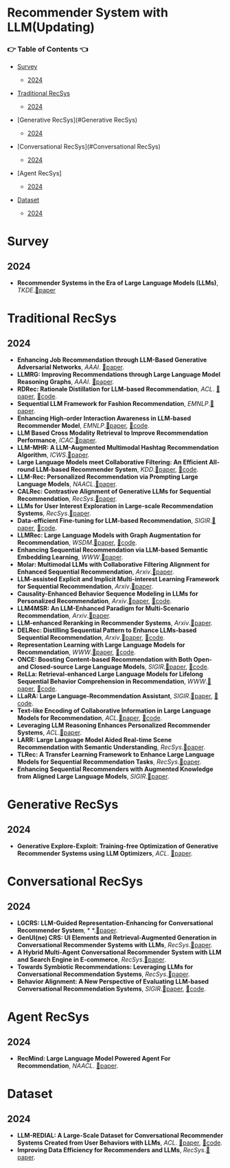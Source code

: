 # Recommender System with LLM(Updating)

### 👉 Table of Contents 👈
- [Survey](#Survey)
  * [2024](#2024)
 
- [Traditional RecSys](#LLMRecSys)
  * [2024](#2024-1)
 
- [Generative RecSys](#Generative RecSys)
  * [2024](#2024-2)
 
- [Conversational RecSys](#Conversational RecSys)
  * [2024](#2024-3)
 
- [Agent RecSys]
  * [2024](#2024-4)

- [Dataset](#Dataset)
  * [2024](#2024-5)
 
# Survey
## 2024
- **Recommender Systems in the Era of Large Language Models (LLMs)**, *TKDE*.[📝paper](https://ieeexplore.ieee.org/document/10506571)

# Traditional RecSys
## 2024
- **Enhancing Job Recommendation through LLM-Based Generative Adversarial Networks**, *AAAI*. [📝paper](https://doi.org/10.1609/aaai.v38i8.28678).
- **LLMRG: Improving Recommendations through Large Language Model Reasoning Graphs**, *AAAI*. [📝paper](https://doi.org/10.1609/aaai.v38i17.29887).
- **RDRec: Rationale Distillation for LLM-based Recommendation**, *ACL*. [📝paper](https://aclanthology.org/2024.acl-short.6/), [📃code](https://github.com/WangXFng/RDRec).
- **Sequential LLM Framework for Fashion Recommendation**, *EMNLP*.[📝paper](https://aclanthology.org/2024.emnlp-industry.95/).
- **Enhancing High-order Interaction Awareness in LLM-based Recommender Model**, *EMNLP*.[📝paper](https://aclanthology.org/2024.emnlp-main.653/), [📃code](https://github.com/WangXFng/ELMRec).
- **LLM Based Cross Modality Retrieval to Improve Recommendation Performance**, *ICAC*.[📝paper](https://ieeexplore.ieee.org/document/10718796).
- **LLM-MHR: A LLM-Augmented Multimodal Hashtag Recommendation Algorithm**, *ICWS*.[📝paper](https://ieeexplore.ieee.org/document/10707396).
- **Large Language Models meet Collaborative Filtering: An Efficient All-round LLM-based Recommender System**, *KDD*.[📝paper](https://doi.org/10.1145/3637528.3671931), [📃code](https://github.com/ghdtjr/A-LLMRec).
- **LLM-Rec: Personalized Recommendation via Prompting Large Language Models**, *NAACL*.[📝paper](https://aclanthology.org/2024.findings-naacl.39/).
- **CALRec: Contrastive Alignment of Generative LLMs for Sequential Recommendation**, *RecSys*.[📝paper](https://doi.org/10.1145/3640457.3688121).
- **LLMs for User Interest Exploration in Large-scale Recommendation Systems**, *RecSys*.[📝paper](https://doi.org/10.1145/3640457.3688161).
- **Data-efficient Fine-tuning for LLM-based Recommendation**, *SIGIR*.[📝paper](https://doi.org/10.1145/3626772.3657807), [📃code](https://github.com/Linxyhaha/DEALRec).
- **LLMRec: Large Language Models with Graph Augmentation for Recommendation**, *WSDM*.[📝paper](https://doi.org/10.1145/3616855.3635853), [📃code](https://github.com/HKUDS/LLMRec.git).
- **Enhancing Sequential Recommendation via LLM-based Semantic Embedding Learning**, *WWW*.[📝paper](https://dl.acm.org/doi/10.1145/3589335.3648307).
- **Molar: Multimodal LLMs with Collaborative Filtering Alignment for Enhanced Sequential Recommendation**, *Arxiv*.[📝paper](https://doi.org/10.48550/arXiv.2412.18176).
- **LLM-assisted Explicit and Implicit Multi-interest Learning Framework for Sequential Recommendation**, *Arxiv*.[📝paper](https://arxiv.org/abs/2411.09410).
- **Causality-Enhanced Behavior Sequence Modeling in LLMs for Personalized Recommendation**, *Arxiv*.[📝paper](https://arxiv.org/abs/2410.22809), [📃code](https://github.com/itsmeyjt/CFT).
- **LLM4MSR: An LLM-Enhanced Paradigm for Multi-Scenario Recommendation**, *Arxiv*.[📝paper](https://arxiv.org/abs/2406.12529).
- **LLM-enhanced Reranking in Recommender Systems**, *Arxiv*.[📝paper](https://arxiv.org/abs/2406.12433).
- **DELRec: Distilling Sequential Pattern to Enhance LLMs-based Sequential Recommendation**, *Arxiv*.[📝paper](https://arxiv.org/abs/2406.11156), [📃code](https://github.com/haoge6660101/DELRec_hao).
- **Representation Learning with Large Language Models for Recommendation**, *WWW*.[📝paper](https://doi.org/10.1145/3589334.3645458), [📃code](https://github.com/HKUDS/RLMRec).
- **ONCE: Boosting Content-based Recommendation with Both Open- and Closed-source Large Language Models**, *SIGIR*.[📝paper](https://dl.acm.org/doi/10.1145/3616855.3635845), [📃code](https://github.com/Jyonn/ONCE).
- **ReLLa: Retrieval-enhanced Large Language Models for Lifelong Sequential Behavior Comprehension in Recommendation**, *WWW*.[📝paper](https://dl.acm.org/doi/10.1145/3589334.3645467), [📃code](https://github.com/LaVieEnRose365/ReLLa).
- **LLaRA: Large Language-Recommendation Assistant**, *SIGIR*.[📝paper](https://dl.acm.org/doi/10.1145/3626772.3657690), [📃code](https://github.com/ljy0ustc/LLaRA).
- **Text-like Encoding of Collaborative Information in Large Language Models for Recommendation**, *ACL*.[📝paper](https://aclanthology.org/2024.acl-long.497/), [📃code](https://github.com/zyang1580/BinLLM).
- **Leveraging LLM Reasoning Enhances Personalized Recommender Systems**, *ACL*.[📝paper](https://aclanthology.org/2024.findings-acl.780/).
- **LARR: Large Language Model Aided Real-time Scene Recommendation with Semantic Understanding**, *RecSys*.[📝paper](https://dl.acm.org/doi/10.1145/3640457.3688135).
- **TLRec: A Transfer Learning Framework to Enhance Large Language Models for Sequential Recommendation Tasks**, *RecSys*.[📝paper](https://dl.acm.org/doi/10.1145/3640457.3691710).
- **Enhancing Sequential Recommenders with Augmented Knowledge from Aligned Large Language Models**, *SIGIR*.[📝paper](https://dl.acm.org/doi/10.1145/3626772.3657782).

# Generative RecSys
## 2024
- **Generative Explore-Exploit: Training-free Optimization of Generative Recommender Systems using LLM Optimizers**, *ACL*. [📝paper](https://aclanthology.org/2024.acl-long.295/).

# Conversational RecSys
## 2024
- **LGCRS: LLM-Guided Representation-Enhancing for Conversational Recommender System**, * *.[📝paper](https://link.springer.com/chapter/10.1007/978-3-031-72356-8_6).
- **GenUI(ne) CRS: UI Elements and Retrieval-Augmented Generation in Conversational Recommender Systems with LLMs**, *RecSys*.[📝paper](https://doi.org/10.1145/3640457.3691697).
- **A Hybrid Multi-Agent Conversational Recommender System with LLM and Search Engine in E-commerce**, *RecSys*.[📝paper](https://doi.org/10.1145/3640457.3688061).
- **Towards Symbiotic Recommendations: Leveraging LLMs for Conversational Recommendation Systems**, *RecSys*.[📝paper](https://doi.org/10.1145/3640457.368802).
- **Behavior Alignment: A New Perspective of Evaluating LLM-based Conversational Recommendation Systems**, *SIGIR*.[📝paper](https://doi.org/10.1145/3626772.3657924), [📃code](https://github.com/dayuyang1999/Behavior-Alignment).

# Agent RecSys
## 2024
- **RecMind: Large Language Model Powered Agent For Recommendation**, *NAACL*. [📝paper](https://aclanthology.org/2024.findings-naacl.271/).

# Dataset
## 2024
- **LLM-REDIAL: A Large-Scale Dataset for Conversational Recommender Systems Created from User Behaviors with LLMs**, *ACL*. [📝paper](https://aclanthology.org/2024.findings-acl.529/), [📃code](https://github.com/LitGreenhand/LLM-Redial).
- **Improving Data Efficiency for Recommenders and LLMs**, *RecSys*.[📝paper](https://doi.org/10.1145/3640457.368805).

